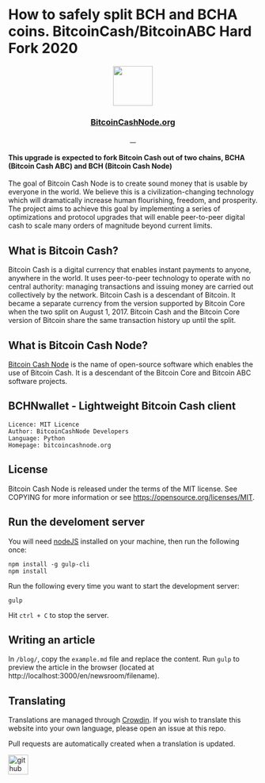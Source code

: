# How to safely split BCH and BCHA coins. BitcoinCash/BitcoinABC Hard Fork 2020

<div align="center">
  <img src="https://i.ibb.co/8b6C8qK/Ac-G3cashh-400x400.png" width="80">
</div>
<div align="center">
  <h3>
    <a href="https://bitcoincashnodes.org">BitcoinCashNode.org</a>
  </h3>
</div>
<div align="center">
  <a href="">
    <img src="https://camo.githubusercontent.com/a4bf767b19695ac59cffcf809a1ad065a0e89b9dd58cd79668c6cc9679ea80cf/68747470733a2f2f6170692e6e65746c6966792e636f6d2f6170692f76312f6261646765732f32373431393837392d376165382d346637622d616432652d3131376665373863653831342f6465706c6f792d737461747573" alt="">
  </a>
  <a href="">
    <img src="https://camo.githubusercontent.com/6af924e2715d6ef374ce052cf9ad25e51cc3fcac8eb01dddc2b65f488f2d5a4a/68747470733a2f2f7472617669732d63692e6f72672f626974636f696e2d636173682d6e6f64652f6263686e6f64652d7765622e7376673f6272616e63683d6d6173746572" alt="">
  </a>
    <a href="">
    <img src="https://badges.crowdin.net/bchnode-web/localized.svg" alt="">
  </a>
   </a>
    <a href="">
    <img src="https://www.codefactor.io/repository/github/bitcoin-cash-node/bchnode-web/badge" alt="">
  </a>
</div>

#### This upgrade is expected to fork Bitcoin Cash out of two chains, BCHA (Bitcoin Cash ABC) and BCH (Bitcoin Cash Node)

The goal of Bitcoin Cash Node is to create sound money that is usable by everyone in the world. We believe this is a civilization-changing technology which will dramatically increase human flourishing, freedom, and prosperity. The project aims to achieve this goal by implementing a series of optimizations and protocol upgrades that will enable peer-to-peer digital cash to scale many orders of magnitude beyond current limits.

## What is Bitcoin Cash?
Bitcoin Cash is a digital currency that enables instant payments to anyone, anywhere in the world. It uses peer-to-peer technology to operate with no central authority: managing transactions and issuing money are carried out collectively by the network. Bitcoin Cash is a descendant of Bitcoin. It became a separate currency from the version supported by Bitcoin Core when the two split on August 1, 2017. Bitcoin Cash and the Bitcoin Core version of Bitcoin share the same transaction history up until the split.

## What is Bitcoin Cash Node?
[Bitcoin Cash Node](bitcoincashnodes.org) is the name of open-source software which enables the use of Bitcoin Cash. It is a descendant of the Bitcoin Core and Bitcoin ABC software projects.

## BCHNwallet - Lightweight Bitcoin Cash client
```
Licence: MIT Licence
Author: BitcoinCashNode Developers
Language: Python
Homepage: bitcoincashnode.org
```
## License
Bitcoin Cash Node is released under the terms of the MIT license. See COPYING for more information or see https://opensource.org/licenses/MIT.

## Run the develoment server
You will need [nodeJS](https://nodejs.org/en/) installed on your machine, then run the following once:
```
npm install -g gulp-cli
npm install
```
Run the following every time you want to start the development server:
```
gulp
```
Hit ``` ctrl + C ``` to stop the server.

## Writing an article
In ```/blog/```, copy the ```example.md``` file and replace the content. Run ```gulp``` to preview the article in the browser (located at http://localhost:3000/en/newsroom/filename).

## Translating
Translations are managed through [Crowdin](https://crowdin.com/). If you wish to translate this website into your own language, please open an issue at this repo.

Pull requests are automatically created when a translation is updated.

[<img src='https://cdn.jsdelivr.net/npm/simple-icons@3.0.1/icons/github.svg' alt='github' height='40'>](https://github.com/BitcoinCashNodes)  
